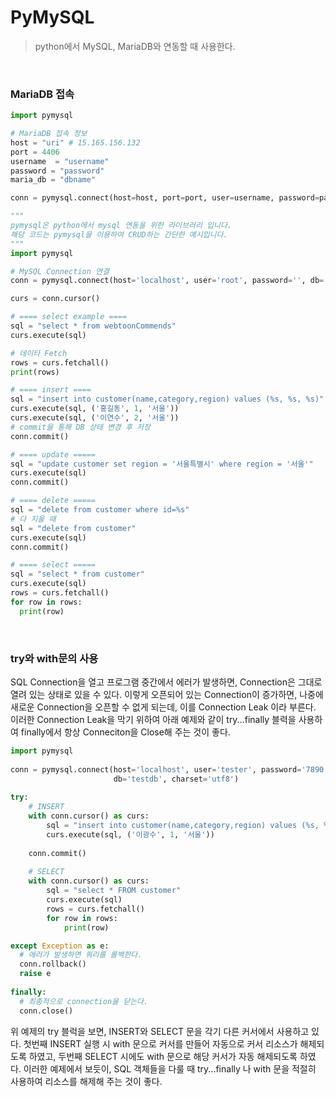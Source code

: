 # PyMySQL

> python에서 MySQL, MariaDB와 연동할 때 사용한다.

</br>

### MariaDB 접속

```python
import pymysql

# MariaDB 접속 정보
host = "uri" # 15.165.156.132
port = 4406
username  = "username"
password = "password"
maria_db = "dbname"

conn = pymysql.connect(host=host, port=port, user=username, password=password, db=maria_db, charset='utf8')

"""
pymysql은 python에서 mysql 연동을 위한 라이브러리 입니다.
해당 코드는 pymysql을 이용하여 CRUD하는 간단한 예시입니다.
"""
import pymysql

# MySQL Connection 연결
conn = pymysql.connect(host='localhost', user='root', password='', db='test', charset='utf8')

curs = conn.cursor()

# ==== select example ====
sql = "select * from webtoonCommends"
curs.execute(sql)

# 데이타 Fetch
rows = curs.fetchall()
print(rows)

# ==== insert ====
sql = "insert into customer(name,category,region) values (%s, %s, %s)"
curs.execute(sql, ('홍길동', 1, '서울'))
curs.execute(sql, ('이연수', 2, '서울'))
# commit을 통해 DB 상태 변경 후 저장
conn.commit()

# ==== update =====
sql = "update customer set region = '서울특별시' where region = '서울'"
curs.execute(sql)
conn.commit()

# ==== delete =====
sql = "delete from customer where id=%s"
# 다 지울 때
sql = "delete from customer"
curs.execute(sql)
conn.commit()

# ==== select =====
sql = "select * from customer"
curs.execute(sql)
rows = curs.fetchall()
for row in rows:
  print(row)
```

</br>

### try와 with문의 사용

SQL Connection을 열고 프로그램 중간에서 에러가 발생하면, Connection은 그대로 열려 있는 상태로 있을 수 있다. 이렇게 오픈되어 있는 Connection이 증가하면, 나중에 새로운 Connection을 오픈할 수 없게 되는데, 이를 Connection Leak 이라 부른다. 이러한 Connection Leak을 막기 위하여 아래 예제와 같이 try...finally 블력을 사용하여 finally에서 항상 Conneciton을 Close해 주는 것이 좋다.

```python
import pymysql
 
conn = pymysql.connect(host='localhost', user='tester', password='7890',
                       db='testdb', charset='utf8')
 
try:
    # INSERT
    with conn.cursor() as curs:
        sql = "insert into customer(name,category,region) values (%s, %s, %s)"
        curs.execute(sql, ('이광수', 1, '서울'))
 
    conn.commit()
 
    # SELECT
    with conn.cursor() as curs:
        sql = "select * FROM customer"
        curs.execute(sql)
        rows = curs.fetchall()
        for row in rows:
            print(row)

except Exception as e:
  # 에러가 발생하면 쿼리를 롤백한다.
  conn.rollback()
  raise e
 
finally:
  # 최종적으로 connection을 닫는다.
  conn.close()
```

위 예제의 try 블럭을 보면, INSERT와 SELECT 문을 각기 다른 커서에서 사용하고 있다. 첫번째 INSERT 실행 시 with 문으로 커서를 만들어 자동으로 커서 리소스가 해제되도록 하였고, 두번째 SELECT 시에도 with 문으로 해당 커서가 자동 해제되도록 하였다. 이러한 예제에서 보듯이, SQL 객체들을 다룰 때 try...finally 나 with 문을 적절히 사용하여 리소스를 해제해 주는 것이 좋다.

